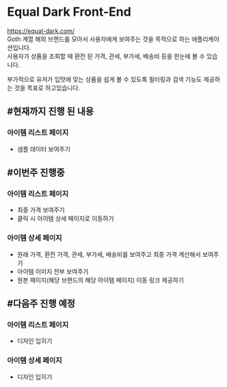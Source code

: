 # Equal Dark Front-End
https://equal-dark.com/  
Goth 계열 해외 브랜드를 모아서 사용자에게 보여주는 것을 목적으로 하는 애플리케이션입니다.  
사용자가 상품을 조회할 때 환전 된 가격, 관세, 부가세, 배송비 등을 한눈에 볼 수 있습니다.  

부가적으로 유저가 입맛에 맞는 상품을 쉽게 볼 수 있도록 필터링과 검색 기능도 제공하는 것을 목표로 하고있습니다.  

## #현재까지 진행 된 내용
### 아이템 리스트 페이지
- 샘플 데이터 보여주기

## #이번주 진행중
### 아이템 리스트 페이지
- 최종 가격 보여주기
- 클릭 시 아이템 상세 페이지로 이동하기
### 아이템 상세 페이지
- 원래 가격, 환전 가격, 관세, 부가세, 배송비를 보여주고 최종 가격 계산해서 보여주기
- 아이템 이미지 전부 보여주기
- 원본 페이지(해당 브랜드의 해당 아이템 페이지) 이동 링크 제공하기

## #다음주 진행 예정
### 아이템 리스트 페이지
- 디자인 입히기
### 아이템 상세 페이지
- 디자인 입히기
